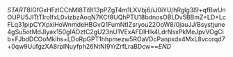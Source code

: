 $START$8IGfGxHFzlCChMl8Ti9I13pPZgT4m1LXVbj6/iJ0iYU/hRglg3l9+qfBwUnOUPU5JlTtTIrolfxL0vizbzAoqN7KCf8UQhPTU18bdnosOBLDv5BBmZ+LD+LcFLq31pipCYXpxiHoWnmdeHBGvQ1FumNtIZsryou22OoW8/0jauJJ/Bsystjune4gSu5otMdJIyax150gIAOztC2gU23nU1VExAFDlHIk4LdrNsxPkMeJpvVOgCib+FJbdDCOoMkihs+LDoRpGPT1hhpmezw5ROaVDcPanpxdx4MxL8vcorqd7+0qw9UufgzXA8rpINuyfph26NtNI9YrZrfLraBDcw==$END$